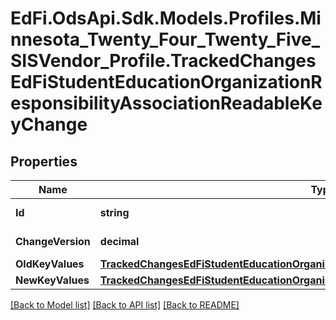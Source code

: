 # EdFi.OdsApi.Sdk.Models.Profiles.Minnesota_Twenty_Four_Twenty_Five_SISVendor_Profile.TrackedChangesEdFiStudentEducationOrganizationResponsibilityAssociationReadableKeyChange

## Properties

Name | Type | Description | Notes
------------ | ------------- | ------------- | -------------
**Id** | **string** | Resource identifier | [optional] 
**ChangeVersion** | **decimal** | Change version | [optional] 
**OldKeyValues** | [**TrackedChangesEdFiStudentEducationOrganizationResponsibilityAssociationReadableKey**](TrackedChangesEdFiStudentEducationOrganizationResponsibilityAssociationReadableKey.md) |  | [optional] 
**NewKeyValues** | [**TrackedChangesEdFiStudentEducationOrganizationResponsibilityAssociationReadableKey**](TrackedChangesEdFiStudentEducationOrganizationResponsibilityAssociationReadableKey.md) |  | [optional] 

[[Back to Model list]](../README.md#documentation-for-models) [[Back to API list]](../README.md#documentation-for-api-endpoints) [[Back to README]](../README.md)

